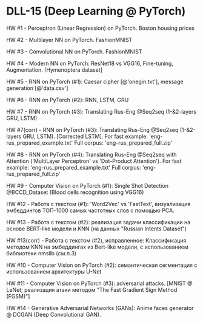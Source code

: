 # DLL-15  (Deep Learning @ PyTorch)

HW #1 - Perceptron (Linear Regression) on PyTorch. Boston housing prices

HW #2 - Multilayer NN on PyTorch. FashionMNIST

HW #3 - Convolutional NN on PyTorch. FashionMNIST

HW #4 - Modern NN on PyTorch: ResNet18 vs VGG16, Fine-tuning, Augmentation. [Hymenoptera dataset]

HW #5 - RNN on PyTorch (#1): Caesar cipher [@'onegin.txt'], message generation [@'data.csv']

HW #6 - RNN on PyTorch (#2): RNN, LSTM, GRU

HW #7 - RNN on PyTorch (#3): Translating Rus-Eng @Seq2seq (1-&2-layers GRU,  LSTM)

HW #7(corr) - RNN on PyTorch (#3): Translating Rus-Eng @Seq2seq (1-&2-layers GRU,  LSTM). 
[Corrected LSTM]. For fast example: 'eng-rus_prepared_example.txt' 
Full corpus: 'eng-rus_prepared_full.zip'

HW #8 - RNN on PyTorch (#4): Translating Rus-Eng @Seq2seq with Attention ('MultiLayer Perceptron' vs 'Dot-Product Attention'). 
For fast example: 'eng-rus_prepared_example.txt'
Full corpus: 'eng-rus_prepared_full.zip'

HW #9 - Computer Vision on PyTorch (#1): Single Shot Detection @BCCD_Dataset (Blood cells recognition using VGG16)

HW #12 - Работа с текстом (#1): 'Word2Vec' vs 'FastText', визуализация эмбеддингов ТОП-1000 самых частотных слов с помощью PCA.

HW #13 - Работа с текстом (#2): реализация задачи классификации на основе BERT-like модели и KNN (на данных "Russian Intents Dataset")

HW #13(corr) - Работа с текстом (#2), исправленное: Классификация методом KNN на эмбеддингах из Bert-like модели, с использованием библиотеки nmslib (см.п.3)

HW #10 - Computer Vision on PyTorch (#2): семантическая сегментация с использованием архитектуры U-Net

HW #11 - Computer Vision on PyTorch (#3): adversarial attacks. [MNIST @ LeNet; реализация атаки методом "The Fast Gradient Sign Method (FGSM)"]

HW #14 - Generative Adversarial Networks (GANs): Anime faces generator @ DCGAN (Deep Convolutional GAN).
